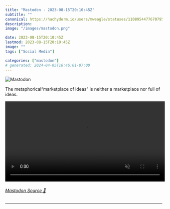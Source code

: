 ```yaml
---
title: "Mastodon - 2023-08-15T20:10:45Z"
subtitle: ""
canonical: https://hachyderm.io/users/mweagle/statuses/110895447767079581
description:
image: "/images/mastodon.png"

date: 2023-08-15T20:10:45Z
lastmod: 2023-08-15T20:10:45Z
image: ""
tags: ["Social Media"]

categories: ["mastodon"]
# generated: 2024-04-05T16:46:01-07:00
---
```

![Mastodon](/images/mastodon.png)

<p>The metaphorical“marketplace of ideas” is neither a marketplace nor full of ideas.</p>

<video controls autoplay muted loop width="512"><source src="148ec2b59f94c574.mp4" type="video/mp4" /></video>

###### [Mastodon Source 🐘](https://hachyderm.io/@mweagle/110895447767079581)

___
